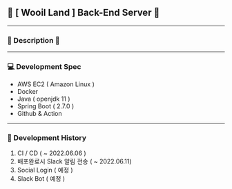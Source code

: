 ## 🤘 [ Wooil Land ] Back-End Server 🤘 
___
### 🌈 Description 🌈
___
### 💻 Development Spec
+ AWS EC2 ( Amazon Linux )
+ Docker
+ Java ( openjdk 11 )
+ Spring Boot ( 2.7.0 )
+ Github & Action
___
### 📖 Development History
1. CI / CD ( ~ 2022.06.06 )
2. 배포완료시 Slack 알림 전송 ( ~ 2022.06.11)
3. Social Login ( 예정 )
4. Slack Bot ( 예정 )

